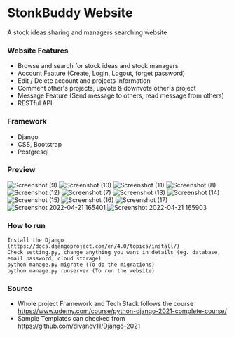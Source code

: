 # StonkBuddy Website
A stock ideas sharing and managers searching website

### Website Features
- Browse and search for stock ideas and stock managers
- Account Feature (Create, Login, Logout, forget password)
- Edit / Delete account and projects information
- Comment other's projects, upvote & downvote other's project
- Message Feature (Send message to others, read message from others)
- RESTful API

### Framework
- Django
- CSS, Bootstrap
- Postgresql

### Preview
![Screenshot (9)](https://user-images.githubusercontent.com/103970218/166477836-523f983a-4c3b-4212-878e-2f866a014f59.png)
![Screenshot (10)](https://user-images.githubusercontent.com/103970218/166477861-ebdd846d-087c-480c-977f-ba9166edc2f3.png)
![Screenshot (11)](https://user-images.githubusercontent.com/103970218/166477887-f3169441-adae-43ad-b302-66a190f0f35a.png)
![Screenshot (8)](https://user-images.githubusercontent.com/103970218/166478034-b15ce2f0-1cd1-4d6a-863c-dd33b97a8ca1.png)
![Screenshot (12)](https://user-images.githubusercontent.com/103970218/166477897-cf646af9-a3f2-436f-acc3-51538a034b8c.png)
![Screenshot (7)](https://user-images.githubusercontent.com/103970218/166477918-f762b47e-1722-4c10-ae85-6a26dd456779.png)
![Screenshot (13)](https://user-images.githubusercontent.com/103970218/166478291-88a40ac7-371f-48c1-a6f8-a3a404dd143a.png)
![Screenshot (14)](https://user-images.githubusercontent.com/103970218/166478332-f41196e3-8a0f-4c28-81ee-1818d8ae763b.png)
![Screenshot (15)](https://user-images.githubusercontent.com/103970218/166478384-11f9dfe9-4847-4352-a441-c89e70c357f7.png)
![Screenshot (16)](https://user-images.githubusercontent.com/103970218/166478402-fd741de7-5619-489c-be99-f995bef50016.png)
![Screenshot (17)](https://user-images.githubusercontent.com/103970218/166478445-5082ea72-cbab-46fa-a1ca-d80b2bdae4ca.png)
![Screenshot 2022-04-21 165401](https://user-images.githubusercontent.com/103970218/166478726-7a2c2c76-26b8-451f-975e-ddc1f3675607.png)
![Screenshot 2022-04-21 165903](https://user-images.githubusercontent.com/103970218/166478748-7dcd5114-ff92-4f48-80df-85982897a6a3.png)

### How to run
```
Install the Django (https://docs.djangoproject.com/en/4.0/topics/install/)
Check setting.py, change anything you want in details (eg. database, email password, cloud storage)
python manage.py migrate (To do the migrations)
python manage.py runserver (To run the website)
```
### Source
- Whole project Framework and Tech Stack follows the course https://www.udemy.com/course/python-django-2021-complete-course/
- Sample Templates can checked from https://github.com/divanov11/Django-2021
